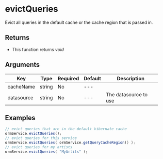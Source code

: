 # evictQueries

Evict all queries in the default cache or the cache region that is passed in.

## Returns

* This function returns _void_

## Arguments

| Key        | Type   | Required | Default | Description           |
| ---------- | ------ | -------- | ------- | --------------------- |
| cacheName  | string | No       | ---     |                       |
| datasource | string | No       | ---     | The datasource to use |

## Examples

```javascript
// evict queries that are in the default hibernate cache
ormService.evictQueries();
// evict queries for this service
ormService.evictQueries( ormService.getQueryCacheRegion() );
// evict queries for my artists
ormService.evictQueries( "MyArtits" );
```
